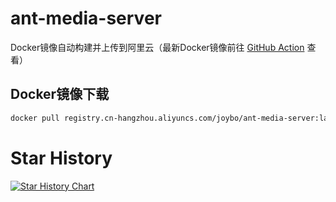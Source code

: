 # ant-media-server
Docker镜像自动构建并上传到阿里云（最新Docker镜像前往 [GitHub Action](../../actions) 查看）
## Docker镜像下载
```bash
docker pull registry.cn-hangzhou.aliyuncs.com/joybo/ant-media-server:latest
```
# Star History

[![Star History Chart](https://api.star-history.com/svg?repos=IAMJOYBO/ktransformers&type=Date)](https://www.star-history.com/#IAMJOYBO/ktransformers&Date)
